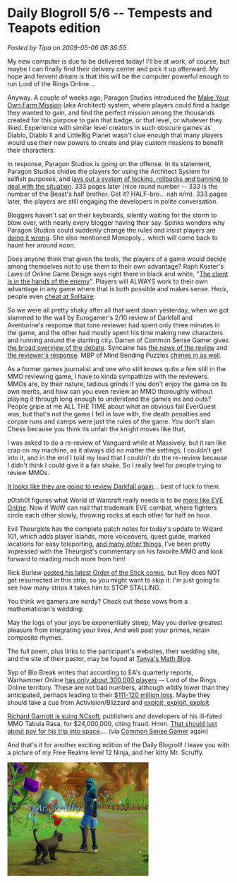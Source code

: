 # Daily Blogroll 5/6 -- Tempests and Teapots edition

*Posted by Tipa on 2009-05-06 08:36:55*

My new computer is due to be delivered today! I'll be at work, of course, but maybe I can finally find their delivery center and pick it up afterward. My hope and fervent dream is that this will be the computer powerful enough to run Lord of the Rings Online....

Anyway. A couple of weeks ago, Paragon Studios introduced the [Make Your Own Farm Mission](../index.php/2009/03/19/city-of-heroes-architect-system-dont-you-know-that-youre-my-hero/) (aka Architect) system, where players could find a badge they wanted to gain, and find the perfect mission among the thousands created for this purpose to gain that badge, or that level, or whatever they liked. Experience with similar level creators in such obscure games as Diablo, Diablo II and LittleBig Planet wasn't clue enough that many players would use their new powers to create and play custom missions to benefit their characters.

In response, Paragon Studios is going on the offense. In its statement, Paragon Studios chides the players for using the Architect System for selfish purposes, and l[ays out a system of locking, rollbacks and banning to deal with the situation](http://boards.cityofheroes.com/showflat.php?Cat=0&Number=13427300&page=0&fpart=all&vc=1). 333 pages later (nice round number -- 333 is the number of the Beast's half brother. Get it? HALF-bro... nah n/m). 333 pages later, the players are still engaging the developers in polite conversation.

Bloggers haven't sat on their keyboards, silently waiting for the storm to blow over, with nearly every blogger having their say. Spinks wonders why Paragon Studios could suddenly change the rules and insist players are [doing it wrong](http://spinksville.wordpress.com/2009/05/06/youre-playing-it-wrong/). She also mentioned Monopoly... which will come back to haunt her around noon.

Does anyone think that given the tools, the players of a game would decide among themselves not to use them to their own advantage? Raph Koster's Laws of Online Game Design says right there in black and white, "[The client is in the hands of the enemy](http://www.raphkoster.com/gaming/laws.shtml)". Players will ALWAYS work to their own advantage in any game where that is both possible and makes sense. Heck, people even [cheat at Solitaire](http://en.wikipedia.org/wiki/Cheating_at_Solitaire). 

So we were all pretty shaky after all that went down yesterday, when we got slammed to the wall by Eurogamer's 2/10 review of Darkfall and Aventurine's response that tone reviewer had spent only three minutes in the game, and the other had mostly spent his time making new characters and running around the starting city. Darren of Common Sense Gamer gives [the broad overview of the debate](http://commonsensegamer.com/?p=1312). Syncaine has [the news of the review](http://syncaine.wordpress.com/2009/05/05/the-worlds-most-accurate-darkfall-review/) and [the reviewer's response](http://syncaine.wordpress.com/2009/05/06/that-awesome-df-review-it-gets-better/). MBP of Mind Bending Puzzles [chimes in as well](http://mindbendingpuzzles.blogspot.com/2009/05/question-mark-over-eurogamers-darkfall.html).

As a former games journalist and one who still knows quite a few still in the MMO reviewing game, I have to kinda sympathize with the reviewers. MMOs are, by their nature, tedious grinds if you don't enjoy the game on its own merits, and how can you even review an MMO thoroughly without playing it through long enough to understand the games ins and outs? People gripe at me ALL THE TIME about what an obvious fail EverQuest was, but that's not the game I fell in love with, the death penalties and corpse runs and camps were just the rules of the game. You don't slam Chess because you think its unfair the knight moves like that. 

I was asked to do a re-review of Vanguard while at Massively, but it ran like crap on my machine, as it always did no matter the settings, I couldn't get into it, and in the end I told my lead that I couldn't do the re-review because I didn't think I could give it a fair shake. So I really feel for people trying to review MMOs.

[It looks like they are going to review Darkfall again](http://www.eurogamer.net/articles/editors-blog-darkfall-aftermath-blog-entry)... best of luck to them.

p0tsh0t figures what World of Warcraft really needs is to be [more like EVE Online](http://potshot.wordpress.com/2009/05/05/welcome-to-new-azeroth-part-i/). Now if WoW can nail that trademark EVE combat, where fighters circle each other slowly, throwing rocks at each other for half an hour.

Evil Theurgists has the complete patch notes for today's update to Wizard 101, which adds player islands, more voiceovers, quest guide, marked locations for easy teleporting, [and many other things](http://eviltheurgists.blogspot.com/2009/05/huge-update.html). I've been pretty impressed with the Theurgist's commentary on his favorite MMO and look forward to reading much more from him!

Rick Burlew [posted his latest Order of the Stick comic](http://www.giantitp.com/comics/oots0651.html), but Roy does NOT get resurrected in this strip, so you might want to skip it. I'm just going to see how many strips it takes him to STOP STALLING.

You think we gamers are nerdy? Check out these vows from a mathematician's wedding:

> 
May the logs of your joys be exponentially steep;
May you derive greatest pleasure from integrating your lives,
And well past your primes, retain composite rhymes.


The full poem, plus links to the participant's websites, their wedding site, and the site of their pastor, may be found at [Tanya's Math Blog](http://blog.tanyakhovanova.com/?p=132).

Syp of Bio Break writes that according to EA's quarterly reports, Warhammer Online [has only about 300,000 players](http://biobreak.wordpress.com/2009/05/06/war-300000-ways-to-say-i-love-you/) -- Lord of the Rings Online territory. These are not bad numbers, although wildly lower than they anticipated, perhaps leading to their [$111-120 million loss](http://www.mercurynews.com/breakingnews/ci_12301562). Maybe they should take a cue from Activision/Blizzard and [exploit, exploit, exploit](http://www.penny-arcade.com/comic/2007/12/5/interesting-choice-of-words/). 

[Richard Garriott is suing NCsoft](http://www.gamesindustry.biz/articles/garriott-sues-ncsoft-for-USD24-million), publishers and developers of his ill-fated MMO Tabula Rasa, for $24,000,000, citing fraud. Hmm. [That should just about pay for his trip into space](http://www.time.com/time/health/article/0,8599,1844160,00.html?xid=feed-cnn-topics).... (via [Common Sense Gamer](http://commonsensegamer.com/) again)

And that's it for another exciting edition of the Daily Blogroll! I leave you with a picture of my Free Realms level 12 Ninja, and her kitty Mr. Scruffy.

![Tipa: 11 Ninja](../uploads/2009/05/fullscreen-capture-562009-125235-am.jpg "Tipa: 11 Ninja")

